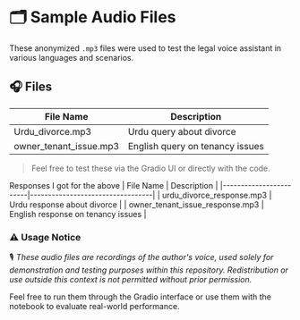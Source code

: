 # 🗂️ Sample Audio Files

These anonymized `.mp3` files were used to test the legal voice assistant in various languages and scenarios.

## 🎧 Files

| File Name              | Description                      |
|------------------------|----------------------------------|
| Urdu_divorce.mp3 | Urdu query about divorce      |
| owner_tenant_issue.mp3  | English query on tenancy issues    |
> Feel free to test these via the Gradio UI or directly with the code.
> 
Responses I got for the above
| File Name              | Description                      |
|------------------------|----------------------------------|
| urdu_divorce_response.mp3 | Urdu response about divorce      |
| owner_tenant_issue_response.mp3  | English response on tenancy issues    |






### ⚠️ Usage Notice

🎙️ *These audio files are recordings of the author's voice, used solely for demonstration and testing purposes within this repository. Redistribution or use outside this context is not permitted without prior permission.*

Feel free to run them through the Gradio interface or use them with the notebook to evaluate real-world performance.


